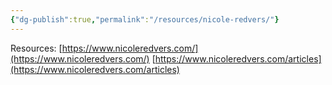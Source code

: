 ```yaml
---
{"dg-publish":true,"permalink":"/resources/nicole-redvers/"}
---
```


Resources:
[https://www.nicoleredvers.com/](https://www.nicoleredvers.com/)
[https://www.nicoleredvers.com/articles](https://www.nicoleredvers.com/articles)